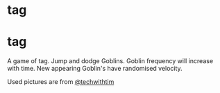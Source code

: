 # tag
# tag
A game of tag.
Jump and dodge Goblins.
Goblin frequency will increase with time.
New appearing Goblin's have randomised velocity.

Used pictures are from [@techwithtim](https://github.com/techwithtim)
